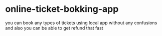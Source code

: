 # online-ticket-bokking-app
you can book any types of tickets using local app without any confusions and also you can be able to get refund that fast
